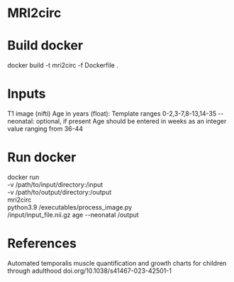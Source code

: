 # MRI2circ


# Build docker 
docker build -t mri2circ -f Dockerfile .

# Inputs
T1 image (nifti)
Age in years (float): Template ranges 0-2,3-7,8-13,14-35
--neonatal: optional, if present Age should be entered in weeks as an integer value ranging from 36-44

# Run docker

docker run \
  -v /path/to/input/directory:/input \
  -v /path/to/output/directory:/output \
  mri2circ \
  python3.9 /executables/process_image.py \
  /input/input_file.nii.gz age --neonatal /output


# References
Automated temporalis muscle quantification and growth charts for children through adulthood doi.org/10.1038/s41467-023-42501-1